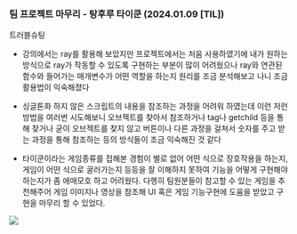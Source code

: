 ### 팀 프로젝트 마무리 - 탕후루 타이쿤 (2024.01.09 [TIL])

트러블슈팅

- 강의에서는 ray를 활용해 보았지만 프로젝트에서는 처음 사용하였기에 내가 원하는 방식으로 ray가 작동할 수 있도록 구현하는 부분이 많이 어려웠으나 ray와 연관된 함수와 들어가는 매개변수가 어떤 역할을 하는지 원리를 조금 분석해보고 나니 조금 활용법이 익숙해졌다

  

- 싱글톤화 하지 않은 스크립트의 내용을 참조하는 과정을 어려워 하였는데 이런 저런 방법을 여러번 시도해보니 오브젝트를 찾아서 참조하거나 tag나 getchild 등을 통해 찾거나 굳이 오브젝트를 찾지 않고 버튼이나 다른 과정을 걸쳐서 숫자를 주고 받는 과정을 통해 참조하는 등의 방식들이 조금 익숙해진 것 같다

  

- 타이쿤이라는 게임종류를 접해본 경험이 별로 없어 어떤 식으로 장호작용을 하는지, 게임이 어떤 식으로 굴러가는지 등등을 잘 이해하지 못하여 기능을 어떻게 구현해야 하는지가 좀 애매모호 하고 어려웠다. 다행히 팀원분들이 참고할 수 있는 게임을 추천해주어 게임 이미지나 영상을 참조해 UI 혹은 게임 기능구현에 도움을 받았고 구현을 마무리 할 수 있었다.

  

![](https://img1.blogblog.com/img/video_object.png)
